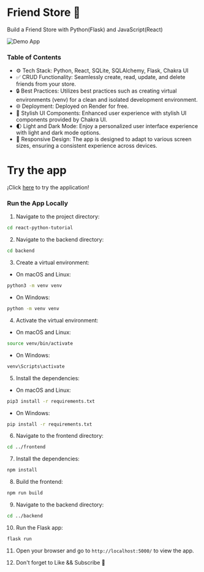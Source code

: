 # Friend Store 🚀

Build a Friend Store with Python(Flask) and JavaScript(React)

![Demo App](https://i.ibb.co/S6Xgb6c/Group-98.png)

### Table of Contents

- ⚙️ Tech Stack: Python, React, SQLite, SQLAlchemy, Flask, Chakra UI
- ✅ CRUD Functionality: Seamlessly create, read, update, and delete friends from your store.
- 🔒 Best Practices: Utilizes best practices such as creating virtual environments (venv) for a clean and isolated development environment.
- 🌐 Deployment: Deployed on Render for free.
- 🎨 Stylish UI Components: Enhanced user experience with stylish UI components provided by Chakra UI.
- 🌓 Light and Dark Mode: Enjoy a personalized user interface experience with light and dark mode options.
- 📱 Responsive Design: The app is designed to adapt to various screen sizes, ensuring a consistent experience across devices.

# Try the app

¡Click [here](https://tuaplicacion.com) to try the application!

### Run the App Locally

1. Navigate to the project directory:

```bash
cd react-python-tutorial
```

2. Navigate to the backend directory:

```bash
cd backend
```

3. Create a virtual environment:

- On macOS and Linux:

```bash
python3 -m venv venv
```

- On Windows:

```bash
python -m venv venv
```

4. Activate the virtual environment:

- On macOS and Linux:

```bash
source venv/bin/activate
```

- On Windows:

```bash
venv\Scripts\activate
```

5. Install the dependencies:

- On macOS and Linux:

```bash
pip3 install -r requirements.txt
```

- On Windows:

```bash
pip install -r requirements.txt
```

6. Navigate to the frontend directory:

```bash
cd ../frontend
```

7. Install the dependencies:

```bash
npm install
```

8. Build the frontend:

```bash
npm run build
```

9. Navigate to the backend directory:

```bash
cd ../backend
```

10. Run the Flask app:

```bash
flask run
```

11. Open your browser and go to `http://localhost:5000/` to view the app.

12. Don't forget to Like && Subscribe 🚀
